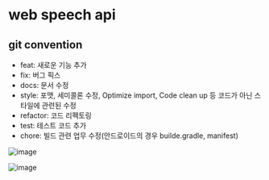 # web speech  api

## git convention 

- feat: 새로운 기능 추가
- fix: 버그 픽스
- docs: 문서 수정
- style: 포맷, 세미콜론 수정, Optimize import, Code clean up 등 코드가 아닌 스타일에 관련된 수정
- refactor: 코드 리펙토링
- test: 테스트 코드 추가
- chore: 빌드 관련 업무 수정(안드로이드의 경우 builde.gradle, manifest)

![image](https://user-images.githubusercontent.com/66653324/178106064-70e632c2-d10e-4d39-abb7-9305d11c72b1.png)


![image](https://user-images.githubusercontent.com/66653324/178107339-9713a9e2-9693-4795-b530-bd2b88a43bbb.png)


